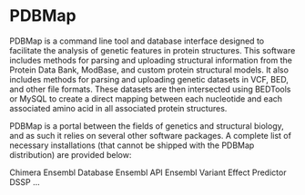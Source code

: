 # PDBMap

PDBMap is a command line tool and database interface designed to facilitate the analysis of genetic features in protein structures. This software includes methods for parsing and uploading structural information from the Protein Data Bank, ModBase, and custom protein structural models. It also includes methods for parsing and uploading genetic datasets in VCF, BED, and other file formats. These datasets are then intersected using BEDTools or MySQL to create a direct mapping between each nucleotide and each associated amino acid in all associated protein structures.

PDBMap is a portal between the fields of genetics and structural biology, and as such it relies on several other software packages. A complete list of necessary installations (that cannot be shipped with the PDBMap distribution) are provided below:

Chimera
Ensembl Database
Ensembl API
Ensembl Variant Effect Predictor
DSSP
...
